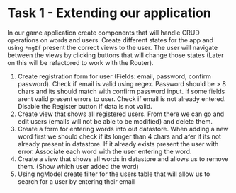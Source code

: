 # Task 1 - Extending our application

In our game application create components that will handle CRUD operations on words and users. Create different states for the app and using `*ngIf` present the correct views to the user. The user will navigate between the views by clicking buttons that will change those states (Later on this will be refactored to work with the Router). 

1. Create registration form for user (Fields: email, password, confirm password). Check if email is valid using regex. Password should be > 8 chars and its should match with confirm password input. If some fields arent valid present errors to user. Check if email is not already entered. Disable the Register button if data is not valid.
2. Create view that shows all registered users. From there we can go and edit users (emails will not be able to be modified) and delete them.
3. Create a form for entering words into out datastore. When adding a new word first we should check if its longer than 4 chars and afer if its not already present in datastore. If it already exists present the user with error. Associate each word with the user entering the word.
4. Create a view that shows all words in datastore and allows us to remove them. (Show which user added the word)
5. Using ngModel create filter for the users table that will allow us to search for a user by entering their email